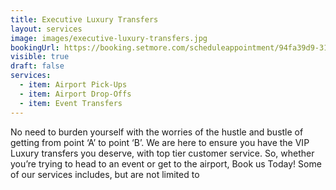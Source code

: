 ```yaml
---
title: Executive Luxury Transfers
layout: services
image: images/executive-luxury-transfers.jpg
bookingUrl: https://booking.setmore.com/scheduleappointment/94fa39d9-3139-41a9-b47e-20d34c9be61f/services/f92bb0cb-83e3-495f-ae19-a012500aa680?source=settings
visible: true
draft: false
services:
  - item: Airport Pick-Ups
  - item: Airport Drop-Offs
  - item: Event Transfers
---
```


No need to burden yourself with the worries of the hustle and bustle of getting from point ‘A’ to point ‘B’. We are here to ensure you have the VIP Luxury transfers you deserve, with top tier customer service. So, whether you’re trying to head to an event or get to the airport, Book us Today! Some of our services includes, but are not limited to
